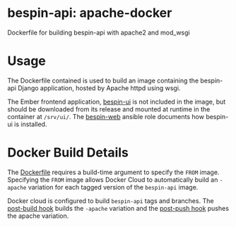 bespin-api: apache-docker
=====================

Dockerfile for building bespin-api with apache2 and mod_wsgi

# Usage

The Dockerfile contained is used to build an image containing the bespin-api Django application, hosted by Apache httpd using wsgi.

The Ember frontend application, [bespin-ui](https://github.com/Duke-GCB/bespin-ui) is not included in the image, but should be downloaded from its release and mounted at runtime in the container at `/srv/ui/`. The [bespin-web](https://github.com/Duke-GCB/gcb-ansible-roles/blob/8976879aa85d5f920a0d9ae30f81bc988baa40a7/bespin_web/tasks/run-server.yml) ansible role documents how bespin-ui is installed.

# Docker Build Details

The [Dockerfile](Dockerfile) requires a build-time argument to specify the `FROM` image. Specifying the `FROM` image allows Docker Cloud to automatically build an `-apache` variation for each tagged version of the `bespin-api` image.

Docker cloud is configured to build `bespin-api` tags and branches. The [post-build hook](../hooks/post_build) builds the `-apache` variation and the [post-push hook](../hooks/post_push) pushes the apache variation.
